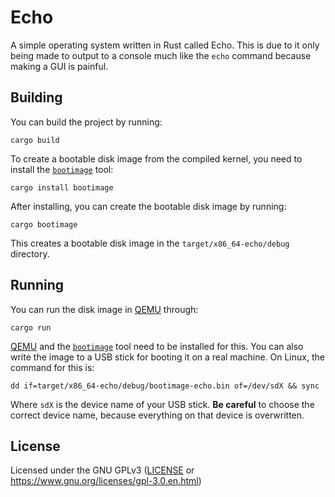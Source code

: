 # Echo

A simple operating system written in Rust called Echo. This is due to it only being made to output to a console much like the `echo` command because making a GUI is painful.

## Building

You can build the project by running:
```
cargo build
```
To create a bootable disk image from the compiled kernel, you need to install the [`bootimage`] tool:

[`bootimage`]: https://github.com/rust-osdev/bootimage
```
cargo install bootimage
```

After installing, you can create the bootable disk image by running:
```
cargo bootimage
```

This creates a bootable disk image in the `target/x86_64-echo/debug` directory.

## Running
You can run the disk image in [QEMU] through:

[QEMU]: https://www.qemu.org/
```
cargo run
```

[QEMU] and the [`bootimage`] tool need to be installed for this.
You can also write the image to a USB stick for booting it on a real machine. On Linux, the command for this is:
```
dd if=target/x86_64-echo/debug/bootimage-echo.bin of=/dev/sdX && sync
```

Where `sdX` is the device name of your USB stick. **Be careful** to choose the correct device name, because everything on that device is overwritten.

## License
Licensed under the GNU GPLv3 ([LICENSE](LICENSE) or https://www.gnu.org/licenses/gpl-3.0.en.html)
